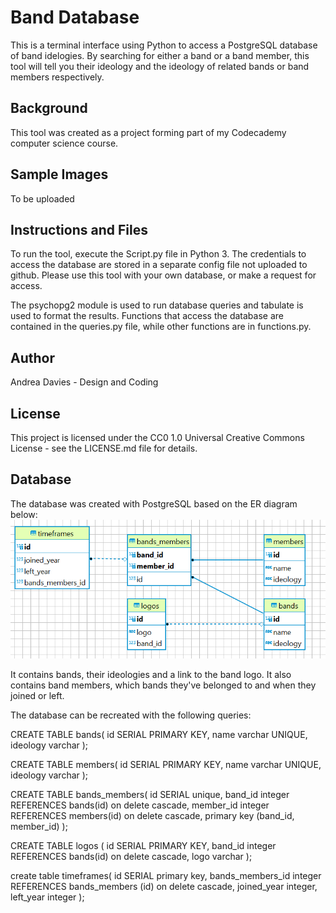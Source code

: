 # Band Database

This is a terminal interface using Python to access a PostgreSQL database of band idelogies.
By searching for either a band or a band member, this tool will tell you their ideology and the ideology of related bands or band members respectively.

## Background

This tool was created as a project forming part of my Codecademy computer science course.

## Sample Images

To be uploaded

## Instructions and Files

To run the tool, execute the Script.py file in Python 3.
The credentials to access the database are stored in a separate config file not uploaded to github. Please use this tool with your own database, or make a request for access.

The psychopg2 module is used to run database queries and tabulate is used to format the results.
Functions that access the database are contained in the queries.py file, while other functions are in functions.py.

## Author

Andrea Davies - Design and Coding

## License 

This project is licensed under the CC0 1.0 Universal Creative Commons License - see the LICENSE.md file for details.

## Database

The database was created with PostgreSQL based on the ER diagram below:
![ER Diagram](https://github.com/AndreaDavies228/band_database/blob/main/ER%20Diagram.png)

It contains bands, their ideologies and a link to the band logo.
It also contains band members, which bands they've belonged to and when they joined or left.

The database can be recreated with the following queries:

CREATE TABLE bands(
id SERIAL PRIMARY KEY,
name varchar UNIQUE,
ideology varchar
);

CREATE TABLE members(
id SERIAL PRIMARY KEY,
name varchar UNIQUE,
ideology varchar
);

CREATE TABLE bands_members(
id SERIAL unique,
band_id integer REFERENCES bands(id) on delete cascade,
member_id integer REFERENCES members(id) on delete cascade,
primary key (band_id, member_id)
);

CREATE TABLE logos (
id SERIAL PRIMARY KEY,
band_id integer REFERENCES bands(id) on delete cascade,
logo varchar 
);

create table timeframes(
id SERIAL primary key,
bands_members_id integer REFERENCES bands_members (id) on delete cascade,
joined_year integer,
left_year integer
);
